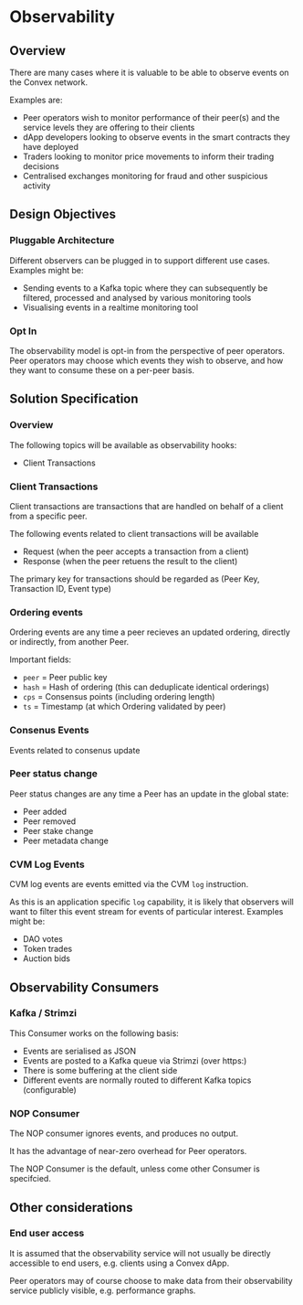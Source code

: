 # Observability

## Overview

There are many cases where it is valuable to be able to observe events on the Convex network.

Examples are:

- Peer operators wish to monitor performance of their peer(s) and the service levels they are offering to their clients
- dApp developers looking to observe events in the smart contracts they have deployed
- Traders looking to monitor price movements to inform their trading decisions
- Centralised exchanges monitoring for fraud and other suspicious activity

## Design Objectives

### Pluggable Architecture

Different observers can be plugged in to support different use cases. Examples might be:

- Sending events to a Kafka topic where they can subsequently be filtered, processed and analysed by various monitoring tools
- Visualising events in a realtime monitoring tool

### Opt In

The observability model is opt-in from the perspective of peer operators. Peer operators may choose which events they wish to observe, and how they want to consume these on a per-peer basis.

## Solution Specification

### Overview

The following topics will be available as observability hooks:
- Client Transactions

### Client Transactions

Client transactions are transactions that are handled on behalf of a client from a specific peer.

The following events related to client transactions will be available
 - Request (when the peer accepts a transaction from a client)
 - Response (when the peer retuens the result to the client)

The primary key for transactions should be regarded as (Peer Key, Transaction ID, Event type)

### Ordering events

Ordering events are any time a peer recieves an updated ordering, directly or indirectly, from another Peer. 

Important fields:
- `peer` = Peer public key
- `hash` = Hash of ordering (this can deduplicate identical orderings)
- `cps` = Consensus points (including ordering length)
- `ts` = Timestamp (at which Ordering validated by peer)

### Consenus Events

Events related to consenus update

### Peer status change

Peer status changes are any time a Peer has an update in the global state:

- Peer added
- Peer removed
- Peer stake change
- Peer metadata change

### CVM Log Events

CVM log events are events emitted via the CVM `log` instruction.

As this is an application specific `log` capability, it is likely that observers will want to filter this event stream for events of particular interest. Examples might be:
- DAO votes
- Token trades
- Auction bids

## Observability Consumers

### Kafka / Strimzi

This Consumer works on the following basis:

- Events are serialised as JSON
- Events are posted to a Kafka queue via Strimzi (over https:)
- There is some buffering at the client side
- Different events are normally routed to different Kafka topics (configurable)

### NOP Consumer

The NOP consumer ignores events, and produces no output.

It has the advantage of near-zero overhead for Peer operators.

The NOP Consumer is the default, unless come other Consumer is specifcied.

## Other considerations

### End user access

It is assumed that the observability service will not usually be directly accessible to end users, e.g. clients using a Convex dApp.

Peer operators may of course choose to make data from their observability service publicly visible, e.g. performance graphs.
